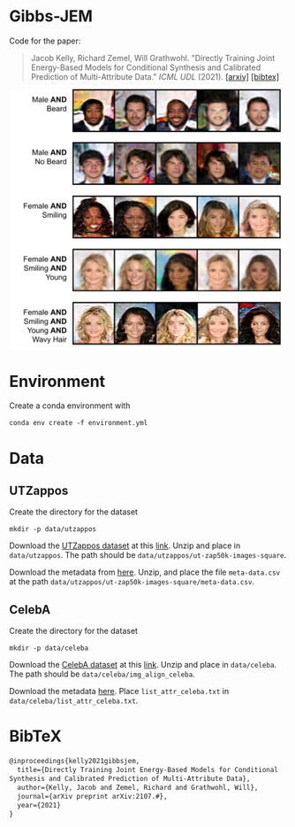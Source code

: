 # Gibbs-JEM

Code for the paper:

> Jacob Kelly, Richard Zemel, Will Grathwohl. "Directly Training Joint Energy-Based Models for Conditional Synthesis and Calibrated Prediction of Multi-Attribute Data." _ICML UDL_ (2021).
> [[arxiv]](#) [[bibtex]](#bibtex)

<p align="center">
<img align="middle" src="./assets/thumbnail.png" width="500" />
</p>

# Environment

Create a conda environment with

```
conda env create -f environment.yml
```

# Data

## UTZappos

Create the directory for the dataset

```
mkdir -p data/utzappos
```

Download the [UTZappos dataset](http://vision.cs.utexas.edu/projects/finegrained/utzap50k/) at this [link](http://vision.cs.utexas.edu/projects/finegrained/utzap50k/ut-zap50k-images-square.zip). 
Unzip and place in `data/utzappos`. The path should be `data/utzappos/ut-zap50k-images-square`.

Download the metadata from [here](http://vision.cs.utexas.edu/projects/finegrained/utzap50k/ut-zap50k-data.zip). 
Unzip, and place the file `meta-data.csv` at the path `data/utzappos/ut-zap50k-images-square/meta-data.csv`.

## CelebA

Create the directory for the dataset

```
mkdir -p data/celeba
```

Download the [CelebA dataset](https://mmlab.ie.cuhk.edu.hk/projects/CelebA.html) at this [link](https://drive.google.com/file/d/0B7EVK8r0v71pZjFTYXZWM3FlRnM/view?usp=sharing&resourcekey=0-dYn9z10tMJOBAkviAcfdyQ). Unzip and place in `data/celeba`. The path should be `data/celeba/img_align_celeba`.

Download the metadata [here](https://drive.google.com/file/d/0B7EVK8r0v71pblRyaVFSWGxPY0U/view?usp=sharing&resourcekey=0-YW2qIuRcWHy_1C2VaRGL3Q). 
Place `list_attr_celeba.txt` in `data/celeba/list_attr_celeba.txt`.

# BibTeX

```
@inproceedings{kelly2021gibbsjem,
  title={Directly Training Joint Energy-Based Models for Conditional Synthesis and Calibrated Prediction of Multi-Attribute Data},
  author={Kelly, Jacob and Zemel, Richard and Grathwohl, Will},
  journal={arXiv preprint arXiv:2107.#},
  year={2021}
}
```
